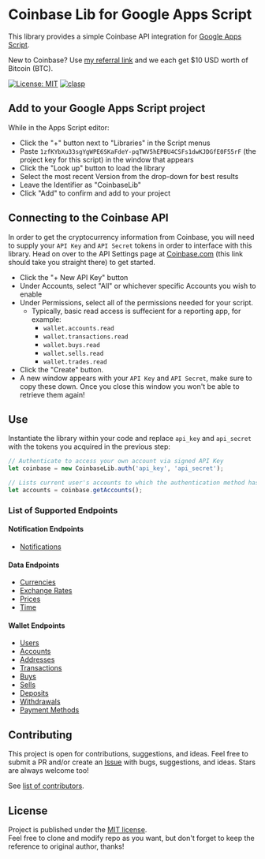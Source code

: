 # Coinbase Lib for Google Apps Script
This library provides a simple Coinbase API integration for [Google Apps Script](https://developers.google.com/apps-script/).

New to Coinbase? Use [my referral link](https://www.coinbase.com/join/paul_35bk) and we each get $10 USD worth of Bitcoin (BTC).

[![License: MIT](https://img.shields.io/badge/License-MIT-yellow.svg)](https://opensource.org/licenses/MIT)
[![clasp](https://img.shields.io/badge/built%20with-clasp-4285f4.svg)](https://github.com/google/clasp)


## Add to your Google Apps Script project
While in the Apps Script editor:
* Click the "+" button next to "Libraries" in the Script menus
* Paste `1zfKYbXu33sgYgWPE6SKaFdeY-pqTWV5hEPBU4CSFs1dwKJDGfE0F55rF` (the project key for this script) in the window that appears
* Click the "Look up" button to load the library
* Select the most recent Version from the drop-down for best results
* Leave the Identifier as "CoinbaseLib"
* Click "Add" to confirm and add to your project

## Connecting to the Coinbase API
In order to get the cryptocurrency information from Coinbase, you will need to supply your `API Key` and `API Secret` tokens in order to interface with this library. Head on over to the API Settings page at [Coinbase.com](https://www.coinbase.com/settings/api) (this link should take you straight there) to get started.
* Click the "+ New API Key" button
* Under Accounts, select "All" or whichever specific Accounts you wish to enable
* Under Permissions, select all of the permissions needed for your script.
  * Typically, basic read access is suffecient for a reporting app, for example:
    * `wallet.accounts.read`
    * `wallet.transactions.read`
    * `wallet.buys.read`
    * `wallet.sells.read`
    * `wallet.trades.read`
* Click the "Create" button.
* A new window appears with your `API Key` and `API Secret`, make sure to copy these down. Once you close this window you won't be able to retrieve them again!

## Use
Instantiate the library within your code and replace `api_key` and `api_secret` with the tokens you acquired in the previous step:

```javascript
// Authenticate to access your own account via signed API Key
let coinbase = new CoinbaseLib.auth('api_key', 'api_secret');

// Lists current user's accounts to which the authentication method has access to
let accounts = coinbase.getAccounts();
```

### List of Supported Endpoints

#### Notification Endpoints
* [Notifications](https://developers.coinbase.com/api/v2#notifications)

#### Data Endpoints
* [Currencies](https://developers.coinbase.com/api/v2#currencies)
* [Exchange Rates](https://developers.coinbase.com/api/v2#exchange-rates)
* [Prices](https://developers.coinbase.com/api/v2#prices)
* [Time](https://developers.coinbase.com/api/v2#time)

#### Wallet Endpoints
* [Users](https://developers.coinbase.com/api/v2#users)
* [Accounts](https://developers.coinbase.com/api/v2#accounts)
* [Addresses](https://developers.coinbase.com/api/v2#addresses)
* [Transactions](https://developers.coinbase.com/api/v2#transactions)
* [Buys](https://developers.coinbase.com/api/v2#buys)
* [Sells](https://developers.coinbase.com/api/v2#sells)
* [Deposits](https://developers.coinbase.com/api/v2#deposits)
* [Withdrawals](https://developers.coinbase.com/api/v2#withdrawals)
* [Payment Methods](https://developers.coinbase.com/api/v2#payment-methods)

## Contributing

This project is open for contributions, suggestions, and ideas. Feel free to submit a PR and/or create an [Issue](https://github.com/neojato/coinbase-lib/issues) with bugs, suggestions, and ideas. Stars are always welcome too!

See [list of contributors](https://github.com/neojato/coinbase-lib/graphs/contributors).

## License

Project is published under the [MIT license](https://github.com/neojato/coinbase-lib/blob/main/LICENSE).  
Feel free to clone and modify repo as you want, but don't forget to keep the reference to original author, thanks!
